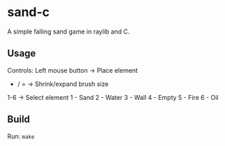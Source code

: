 # sand-c
A simple falling sand game in raylib and C.

## Usage
Controls:
Left mouse button -> Place element
- / = -> Shrink/expand brush size

1-6 -> Select element
1 - Sand
2 - Water
3 - Wall
4 - Empty
5 - Fire
6 - Oil

## Build
Run:
`make`